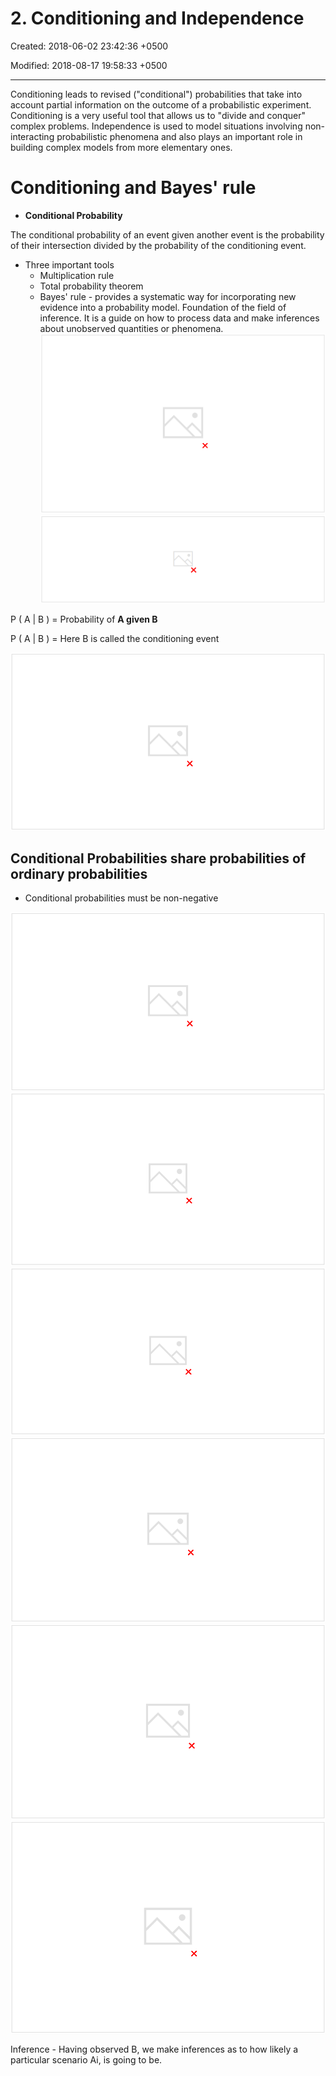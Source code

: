 # 2. Conditioning and Independence

Created: 2018-06-02 23:42:36 +0500

Modified: 2018-08-17 19:58:33 +0500

---

Conditioning leads to revised ("conditional") probabilities that take into account partial information on the outcome of a probabilistic experiment. Conditioning is a very useful tool that allows us to "divide and conquer" complex problems. Independence is used to model situations involving non-interacting probabilistic phenomena and also plays an important role in building complex models from more elementary ones.

# Conditioning and Bayes' rule

- **Conditional Probability**

The conditional probability of an event given another event is the probability of their intersection divided by the probability of the conditioning event.

- Three important tools
  - Multiplication rule
  - Total probability theorem
  - Bayes' rule - provides a systematic way for incorporating new evidence into a probability model. Foundation of the field of inference. It is a guide on how to process data and make inferences about unobserved quantities or phenomena.
![image](media/Intro-Syllabus_2.-Conditioning-and-Independence-image1.png)
![image](media/Intro-Syllabus_2.-Conditioning-and-Independence-image2.png)

P ( A | B ) = Probability of **A given B**

P ( A | B ) = Here B is called the conditioning event

![image](media/Intro-Syllabus_2.-Conditioning-and-Independence-image3.png)

## Conditional Probabilities share probabilities of ordinary probabilities

- Conditional probabilities must be non-negative

![image](media/Intro-Syllabus_2.-Conditioning-and-Independence-image4.png)
![image](media/Intro-Syllabus_2.-Conditioning-and-Independence-image5.png)
![image](media/Intro-Syllabus_2.-Conditioning-and-Independence-image6.png)
![image](media/Intro-Syllabus_2.-Conditioning-and-Independence-image7.png)
![image](media/Intro-Syllabus_2.-Conditioning-and-Independence-image8.png)
![image](media/Intro-Syllabus_2.-Conditioning-and-Independence-image9.png)

Inference - Having observed B, we make inferences as to how likely a particular scenario Ai, is going to be.
